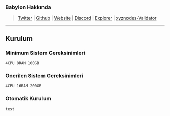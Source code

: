 ### Babylon Hakkında

>[Twitter](https://twitter.com/babylon_chain) | [Github](https://github.com/babylonchain) | [Website](https://www.babylonchain.io/) | [Discord](https://discord.gg/babylonchain) | [Explorer](https://babylon.explorers.guru/) | [xyznodes-Validator](https://babylon.explorers.guru/validator/bbnvaloper1c3dqepg3d09laank40dgulv5dzyvp4nfq6h8jd)
***
## Kurulum
### Minimum Sistem Gereksinimleri

```
4CPU 8RAM 100GB
```

### Önerilen Sistem Gereksinimleri

```
4CPU 16RAM 200GB
```
### Otomatik Kurulum
```
test
```
